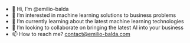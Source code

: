 - 👋 Hi, I’m @emilio-balda
- 👀 I’m interested in machine learning solutions to business problems
- 🌱 I’m currently learning about the latest machine learning technologies
- 💞️ I’m looking to collaborate on bringing the latest AI into your business
- 📫 How to reach me? contact@emilio-balda.com

<!---
emilio-balda/emilio-balda is a ✨ special ✨ repository because its `README.md` (this file) appears on your GitHub profile.
You can click the Preview link to take a look at your changes.
--->
